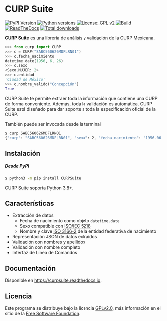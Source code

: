 # CURP Suite

[![PyPI Version][version-badge]][pypi] [![Python versions][python-version-badge]][pypi] [![License: GPL  v2][license-badge]][gnu] [![Build][build-badge]][actions] [![ReadTheDocs][docs-badge]][rtd] [![Total downloads][downloads-badge]][pepy]

**CURP Suite** es una librería de análisis y validación de la CURP Mexicana.

```python
>>> from curp import CURP
>>> c = CURP("SABC560626MDFLRN01")
>>> c.fecha_nacimiento
datetime.date(1956, 6, 26)
>>> c.sexo
<Sexo.MUJER: 2>
>>> c.entidad
'Ciudad de México'
>>> c.nombre_valido("Concepción")
True

```



CURP Suite te permite extraer toda la información que contiene una CURP de forma conveniente. Además, toda la validación es automática. CURP Suite está diseñado para dar soporte a toda la especificación oficial de la CURP.

También puede ser invocada desde la terminal

```bash
$ curp SABC560626MDFLRN01
{"curp": "SABC560626MDFLRN01", "sexo": 2, "fecha_nacimiento": "1956-06-26", "entidad_nacimiento": {"name": "Ciudad de México", "iso": "MX-CMX"}}
```





## Instalación

##### Desde PyPI

```bash
$ python3 -m pip install CURPSuite
```

CURP Suite soporta Python 3.8+.



## Características

- Extracción de datos
  - Fecha de nacimiento como objeto `datetime.date`
  - Sexo compatible con [ISO/IEC 5218][iso5218]
  - Nombre y clave [ISO 3166-2][iso3166] de la entidad federativa de nacimiento
- Representación JSON de datos extraídos
- Validación con nombres y apellidos
- Validación con nombre completo
- Interfaz de Línea de Comandos



## Documentación

Disponible en https://curpsuite.readthedocs.io.



## Licencia

Este programa se distribuye bajo la licencia [GPLv2.0][license], más información en el sitio de la [Free Software Foundation][gnu].



<!-- MARKDOWN LINK REFERENCES -->

[iso5218]: https://en.wikipedia.org/wiki/ISO/IEC_5218 "ISO/IEC 5218"
[iso3166]: https://es.wikipedia.org/wiki/ISO_3166-2 "ISO 3166-2"
[git]: https://git-scm.com/	"Git"
[python]: https://www.python.org/ "Python.org"
[pipenv]: https://pipenv.pypa.io/en/latest/ "Pipenv"
[license]: LICENSE "General Public License"
[gnu]: https://www.gnu.org/licenses/old-licenses/gpl-2.0.html "Free Software Foundation"
[pypi]: https://pypi.org/project/CURPSuite
[license-badge]: https://img.shields.io/github/license/jacobszpz/CURPSuite
[version-badge]: https://img.shields.io/pypi/v/CURPSuite
[python-version-badge]: https://img.shields.io/pypi/pyversions/CURPSuite
[build-badge]: https://img.shields.io/github/actions/workflow/status/jacobszpz/CURPSuite/integration.yml?branch=master
[actions]: https://github.com/jacobszpz/CURPSuite/actions
[docs-badge]: https://img.shields.io/readthedocs/curpsuite
[rtd]: https://curpsuite.readthedocs.io
[rtd-changelog]: https://curpsuite.readthedocs.io/es/latest/CHANGELOG.html
[downloads-badge]: https://static.pepy.tech/badge/curpsuite
[pepy]: https://pepy.tech/project/curpsuite
[pypi-stats]: https://pypistats.org/packages/curpsuite
